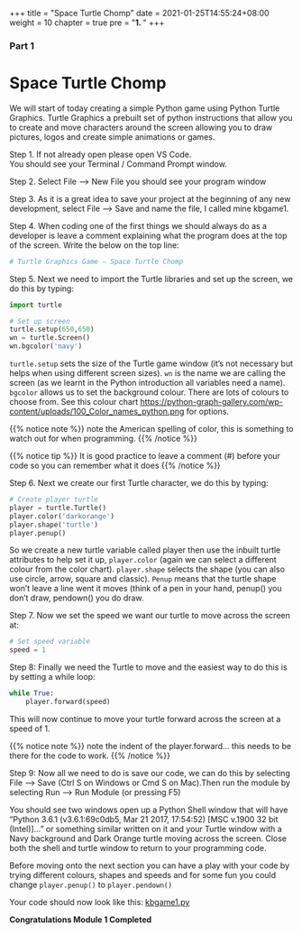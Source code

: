 +++
title = "Space Turtle Chomp"
date = 2021-01-25T14:55:24+08:00
weight = 10
chapter = true
pre = "<b>1. </b>"
+++


### Part 1

# Space Turtle Chomp

We will start of today creating a simple Python game using Python Turtle
 Graphics. Turtle Graphics a prebuilt set of python instructions that allow you
 to create and move characters around the screen allowing you to draw pictures,
 logos and create simple animations or games.

Step 1.  If not already open please open VS Code.  
You should see your Terminal / Command Prompt window.

Step 2.  Select File --&gt; New File you should see your program window

Step 3.  As it is a great idea to save your project at the beginning of any new
 development, select File --&gt; Save and name the file, I called mine kbgame1.

Step 4. When coding one of the first things we should always do as a developer
 is leave a comment explaining what the program does at the top of the screen.
 Write the below on the top line:

```python
# Turtle Graphics Game – Space Turtle Chomp
```

Step 5. Next we need to import the Turtle libraries and set up the screen,
 we do this by typing:

```python
import turtle

# Set up screen
turtle.setup(650,650)
wn = turtle.Screen()
wn.bgcolor('navy')
```

`turtle.setup` sets the size of the Turtle game window \(it’s not necessary
 but helps when using different screen sizes\).
 `wn` is the name we are calling the screen \(as we learnt in the Python
 introduction all variables need a name\). `bgcolor` allows us to set the
 background colour. There are lots of colours to choose from. See this colour
 chart https://python-graph-gallery.com/wp-content/uploads/100_Color_names_python.png
 for options.

{{% notice note %}}
note the American spelling of color, this is something to watch out for when
 programming.
{{% /notice %}}

{{% notice tip %}}
It is good practice to leave a comment \(\#\) before your code so you can
 remember what it does
{{% /notice %}}

Step 6. Next we create our first Turtle character, we do this by typing:

```python
# Create player turtle
player = turtle.Turtle()
player.color('darkorange')
player.shape('turtle')
player.penup()
```

So we create a new turtle variable called player then use the inbuilt turtle
 attributes to help set it up, `player.color` \(again we can select a different
 colour from the color chart). `player.shape` selects the shape \(you can also
 use circle, arrow, square and classic\). `Penup` means that the turtle shape
 won’t leave a line went it moves \(think of a pen in your hand, penup\(\)
 you don’t draw, pendown\(\) you do draw.

Step 7. Now we set the speed we want our turtle to move across the screen at:

```python
# Set speed variable
speed = 1
```

Step 8: Finally we need the Turtle to move and the easiest way to do this is by
 setting a while loop:

```python
while True:
    player.forward(speed)
```

This will now continue to move your turtle forward across the screen at a speed of 1.

{{% notice note %}}
note the indent of the player.forward… this needs to be there for the code to work.
{{% /notice %}}

Step 9: Now all we need to do is save our code, we can do this by selecting File
 --&gt; Save \(Ctrl S on Windows or Cmd S on Mac\).Then run the module by
 selecting Run --&gt; Run Module \(or pressing F5\)

You should see two windows open up a Python Shell window that will have
 “Python 3.6.1 \(v3.6.1:69c0db5, Mar 21 2017, 17:54:52\) \[MSC v.1900 32 bit \(Intel\)\]…”
 or something similar written on it and your Turtle window with a Navy
 background and Dark Orange turtle moving across the screen. Close both the
 shell and turtle window to return to your programming code.

Before moving onto the next section you can have a play with your code by
 trying different colours, shapes and speeds and for some fun you could change
 `player.penup()` to `player.pendown()`

Your code should now look like this: [kbgame1.py](/python_game/src/kbgame1.py)

**Congratulations Module 1 Completed**
